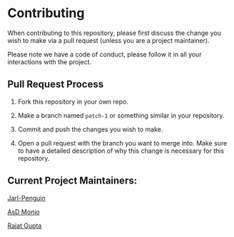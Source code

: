 # Contributing

When contributing to this repository, please first discuss the change you wish to make via a pull request (unless you are a project maintainer).

Please note we have a code of conduct, please follow it in all your interactions with the project.

## Pull Request Process

1. Fork this repository in your own repo.

2. Make a branch named `patch-1` or something similar in your repository.

3. Commit and push the changes you wish to make.

4. Open a pull request with the branch you want to merge into. Make sure to have a detailed description of why this change is necessary for this repository.

## Current Project Maintainers:

[Jarl-Penguin](github.com/JarlPenguin)

[AsD Monio](github.com/AsDMonio)

[Rajat Gupta](github.com/rajatgupta1998)
